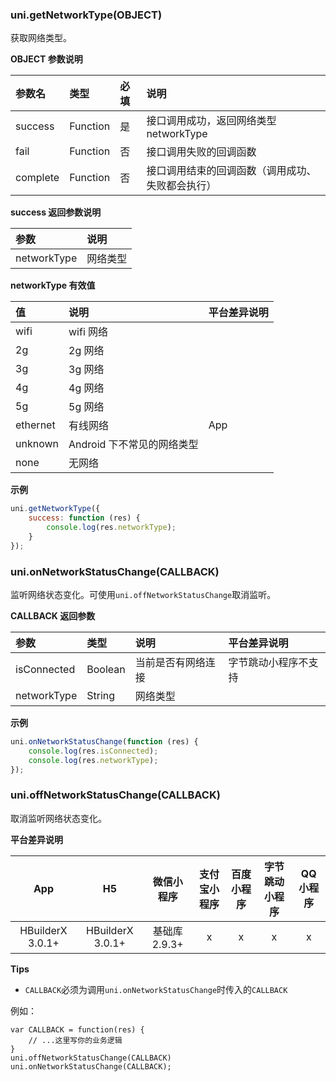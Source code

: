 ### uni.getNetworkType(OBJECT)
获取网络类型。

**OBJECT 参数说明**

|参数名|类型|必填|说明|
|:-|:-|:-|:-|
|success|Function|是|接口调用成功，返回网络类型 networkType|
|fail|Function|否|接口调用失败的回调函数|
|complete|Function|否|接口调用结束的回调函数（调用成功、失败都会执行）|

**success 返回参数说明**

|参数|说明|
|:-|:-|
|networkType|网络类型|

**networkType 有效值**

|值|说明|平台差异说明|
|:-|:-|:-|
|wifi|wifi 网络||
|2g|2g 网络||
|3g|3g 网络||
|4g|4g 网络||
|5g|5g 网络||
|ethernet|有线网络|App|
|unknown|Android 下不常见的网络类型||
|none|无网络|&nbsp;|

**示例**

```javascript
uni.getNetworkType({
	success: function (res) {
		console.log(res.networkType);
	}
});
```

### uni.onNetworkStatusChange(CALLBACK)
监听网络状态变化。可使用`uni.offNetworkStatusChange`取消监听。

**CALLBACK 返回参数**

|参数|类型|说明|平台差异说明|
|:-|:-|:-|:-|
|isConnected|Boolean|当前是否有网络连接|字节跳动小程序不支持|
|networkType|String|网络类型|&nbsp;|

**示例**

```javascript
uni.onNetworkStatusChange(function (res) {
	console.log(res.isConnected);
	console.log(res.networkType);
});
```
### uni.offNetworkStatusChange(CALLBACK)
取消监听网络状态变化。

**平台差异说明**

|App|H5|微信小程序|支付宝小程序|百度小程序|字节跳动小程序|QQ小程序|
|:-:|:-:|:-:|:-:|:-:|:-:|:-:|
|HBuilderX 3.0.1+|HBuilderX 3.0.1+|基础库 2.9.3+|x|x|x|x|

**Tips**
- `CALLBACK`必须为调用`uni.onNetworkStatusChange`时传入的`CALLBACK`

例如：
```
var CALLBACK = function(res) {
    // ...这里写你的业务逻辑
}
uni.offNetworkStatusChange(CALLBACK)
uni.onNetworkStatusChange(CALLBACK);
```